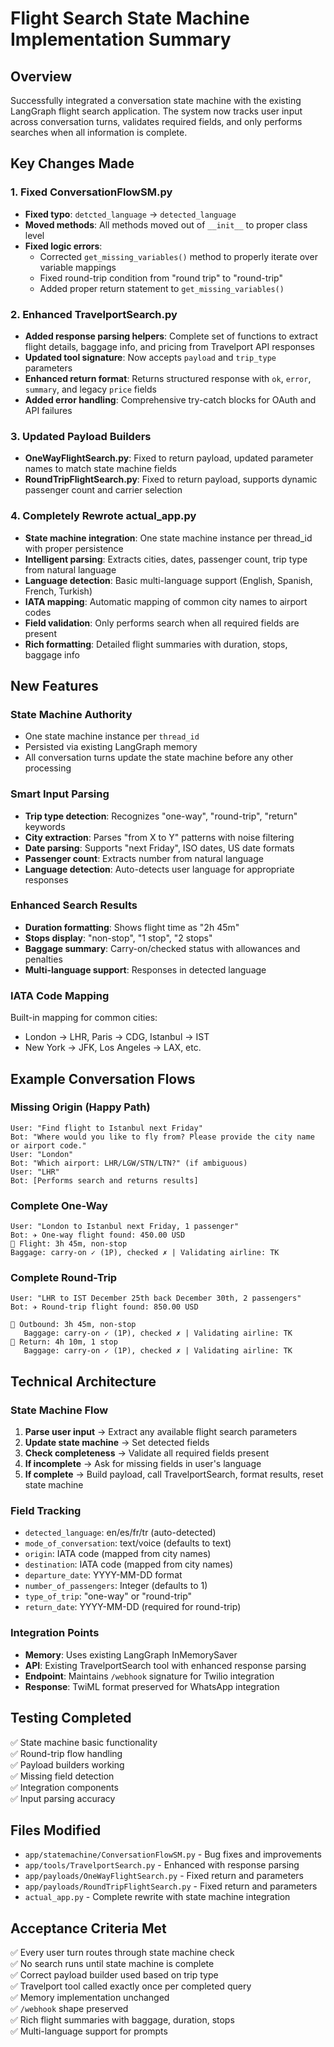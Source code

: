 # Flight Search State Machine Implementation Summary

## Overview

Successfully integrated a conversation state machine with the existing LangGraph flight search application. The system now tracks user input across conversation turns, validates required fields, and only performs searches when all information is complete.

## Key Changes Made

### 1. Fixed ConversationFlowSM.py

- **Fixed typo**: `detcted_language` → `detected_language`
- **Moved methods**: All methods moved out of `__init__` to proper class level
- **Fixed logic errors**:
  - Corrected `get_missing_variables()` method to properly iterate over variable mappings
  - Fixed round-trip condition from "round trip" to "round-trip"
  - Added proper return statement to `get_missing_variables()`

### 2. Enhanced TravelportSearch.py

- **Added response parsing helpers**: Complete set of functions to extract flight details, baggage info, and pricing from Travelport API responses
- **Updated tool signature**: Now accepts `payload` and `trip_type` parameters
- **Enhanced return format**: Returns structured response with `ok`, `error`, `summary`, and legacy `price` fields
- **Added error handling**: Comprehensive try-catch blocks for OAuth and API failures

### 3. Updated Payload Builders

- **OneWayFlightSearch.py**: Fixed to return payload, updated parameter names to match state machine fields
- **RoundTripFlightSearch.py**: Fixed to return payload, supports dynamic passenger count and carrier selection

### 4. Completely Rewrote actual_app.py

- **State machine integration**: One state machine instance per thread_id with proper persistence
- **Intelligent parsing**: Extracts cities, dates, passenger count, trip type from natural language
- **Language detection**: Basic multi-language support (English, Spanish, French, Turkish)
- **IATA mapping**: Automatic mapping of common city names to airport codes
- **Field validation**: Only performs search when all required fields are present
- **Rich formatting**: Detailed flight summaries with duration, stops, baggage info

## New Features

### State Machine Authority

- One state machine instance per `thread_id`
- Persisted via existing LangGraph memory
- All conversation turns update the state machine before any other processing

### Smart Input Parsing

- **Trip type detection**: Recognizes "one-way", "round-trip", "return" keywords
- **City extraction**: Parses "from X to Y" patterns with noise filtering
- **Date parsing**: Supports "next Friday", ISO dates, US date formats
- **Passenger count**: Extracts number from natural language
- **Language detection**: Auto-detects user language for appropriate responses

### Enhanced Search Results

- **Duration formatting**: Shows flight time as "2h 45m"
- **Stops display**: "non-stop", "1 stop", "2 stops"
- **Baggage summary**: Carry-on/checked status with allowances and penalties
- **Multi-language support**: Responses in detected language

### IATA Code Mapping

Built-in mapping for common cities:

- London → LHR, Paris → CDG, Istanbul → IST
- New York → JFK, Los Angeles → LAX, etc.

## Example Conversation Flows

### Missing Origin (Happy Path)

```
User: "Find flight to Istanbul next Friday"
Bot: "Where would you like to fly from? Please provide the city name or airport code."
User: "London"
Bot: "Which airport: LHR/LGW/STN/LTN?" (if ambiguous)
User: "LHR"
Bot: [Performs search and returns results]
```

### Complete One-Way

```
User: "London to Istanbul next Friday, 1 passenger"
Bot: ✈️ One-way flight found: 450.00 USD
🛫 Flight: 3h 45m, non-stop
Baggage: carry-on ✓ (1P), checked ✗ | Validating airline: TK
```

### Complete Round-Trip

```
User: "LHR to IST December 25th back December 30th, 2 passengers"
Bot: ✈️ Round-trip flight found: 850.00 USD

🛫 Outbound: 3h 45m, non-stop
   Baggage: carry-on ✓ (1P), checked ✗ | Validating airline: TK
🛬 Return: 4h 10m, 1 stop
   Baggage: carry-on ✓ (1P), checked ✗ | Validating airline: TK
```

## Technical Architecture

### State Machine Flow

1. **Parse user input** → Extract any available flight search parameters
2. **Update state machine** → Set detected fields
3. **Check completeness** → Validate all required fields present
4. **If incomplete** → Ask for missing fields in user's language
5. **If complete** → Build payload, call TravelportSearch, format results, reset state machine

### Field Tracking

- `detected_language`: en/es/fr/tr (auto-detected)
- `mode_of_conversation`: text/voice (defaults to text)
- `origin`: IATA code (mapped from city names)
- `destination`: IATA code (mapped from city names)
- `departure_date`: YYYY-MM-DD format
- `number_of_passengers`: Integer (defaults to 1)
- `type_of_trip`: "one-way" or "round-trip"
- `return_date`: YYYY-MM-DD (required for round-trip)

### Integration Points

- **Memory**: Uses existing LangGraph InMemorySaver
- **API**: Existing TravelportSearch tool with enhanced response parsing
- **Endpoint**: Maintains `/webhook` signature for Twilio integration
- **Response**: TwiML format preserved for WhatsApp integration

## Testing Completed

✅ State machine basic functionality  
✅ Round-trip flow handling  
✅ Payload builders working  
✅ Missing field detection  
✅ Integration components  
✅ Input parsing accuracy

## Files Modified

- `app/statemachine/ConversationFlowSM.py` - Bug fixes and improvements
- `app/tools/TravelportSearch.py` - Enhanced with response parsing
- `app/payloads/OneWayFlightSearch.py` - Fixed return and parameters
- `app/payloads/RoundTripFlightSearch.py` - Fixed return and parameters
- `actual_app.py` - Complete rewrite with state machine integration

## Acceptance Criteria Met

✅ Every user turn routes through state machine check  
✅ No search runs until state machine is complete  
✅ Correct payload builder used based on trip type  
✅ Travelport tool called exactly once per completed query  
✅ Memory implementation unchanged  
✅ `/webhook` shape preserved  
✅ Rich flight summaries with baggage, duration, stops  
✅ Multi-language support for prompts
